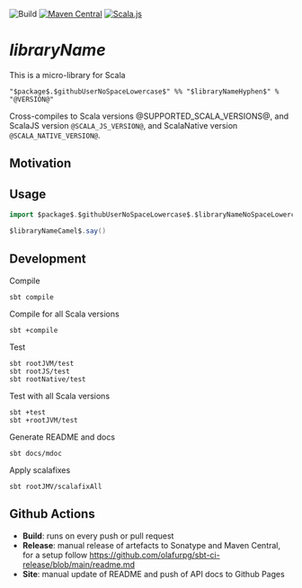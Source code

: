 ![Build](https://github.com/$githubUserNoSpaceLowercase$/$libraryNameHyphen$/workflows/Build/badge.svg) [![Maven Central](https://maven-badges.herokuapp.com/maven-central/$package$.$githubUserNoSpaceLowercase$/$libraryNameHyphen$_2.13/badge.svg)](https://maven-badges.herokuapp.com/maven-central/$package$.$githubUserNoSpaceLowercase$/$libraryNameHyphen$_2.13)
[![Scala.js](https://www.scala-js.org/assets/badges/scalajs-@SCALA_JS_VERSION@.svg)](https://www.scala-js.org)

$libraryName$
===

This is a micro-library for Scala

    "$package$.$githubUserNoSpaceLowercase$" %% "$libraryNameHyphen$" % "@VERSION@"

Cross-compiles to Scala versions @SUPPORTED_SCALA_VERSIONS@, 
and ScalaJS version `@SCALA_JS_VERSION@`, and ScalaNative version `@SCALA_NATIVE_VERSION@`.

Motivation
---

Usage
---

```scala mdoc
import $package$.$githubUserNoSpaceLowercase$.$libraryNameNoSpaceLowercase$._

$libraryNameCamel$.say()
```

Development
---

Compile

    sbt compile

Compile for all Scala versions

    sbt +compile

Test

    sbt rootJVM/test
    sbt rootJS/test
    sbt rootNative/test

Test with all Scala versions

    sbt +test
    sbt +rootJVM/test


Generate README and docs

    sbt docs/mdoc

Apply scalafixes

    sbt rootJMV/scalafixAll    

Github Actions
---

 - **Build**: runs on every push or pull request
 - **Release**: manual release of artefacts to Sonatype and Maven Central, for a setup follow <https://github.com/olafurpg/sbt-ci-release/blob/main/readme.md>
 - **Site**: manual update of README and push of API docs to Github Pages
